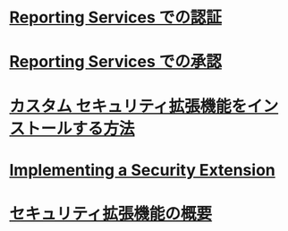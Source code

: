 # [Reporting Services での認証](authentication-in-reporting-services.md)
# [Reporting Services での承認](authorization-in-reporting-services.md)
# [カスタム セキュリティ拡張機能をインストールする方法](how-to-install-custom-security-extensions.md)
# [Implementing a Security Extension](implementing-a-security-extension.md)
# [セキュリティ拡張機能の概要](security-extensions-overview.md)
